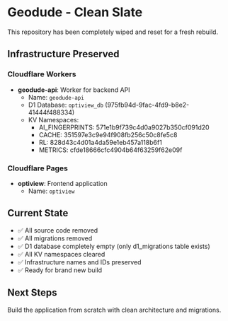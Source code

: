 # Geodude - Clean Slate

This repository has been completely wiped and reset for a fresh rebuild.

## Infrastructure Preserved

### Cloudflare Workers
- **geodude-api**: Worker for backend API
  - Name: `geodude-api`
  - D1 Database: `optiview_db` (975fb94d-9fac-4fd9-b8e2-41444f488334)
  - KV Namespaces:
    - AI_FINGERPRINTS: 571e1b9f739c4d0a9027b350cf091d20
    - CACHE: 351597e3c9e94f908fb256c50c8fe5c8
    - RL: 828d43c4d01a4da59e1eb457a118b6f1
    - METRICS: cfde18666cfc4904b64f63259f62e09f

### Cloudflare Pages
- **optiview**: Frontend application
  - Name: `optiview`

## Current State

- ✅ All source code removed
- ✅ All migrations removed
- ✅ D1 database completely empty (only d1_migrations table exists)
- ✅ All KV namespaces cleared
- ✅ Infrastructure names and IDs preserved
- ✅ Ready for brand new build

## Next Steps

Build the application from scratch with clean architecture and migrations.

